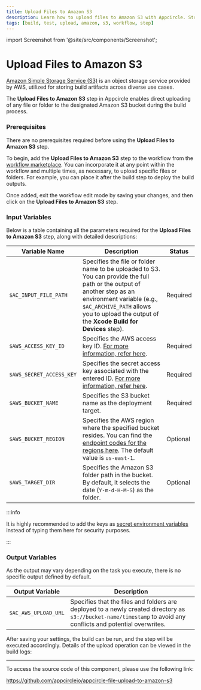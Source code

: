 ```yaml
---
title: Upload Files to Amazon S3
description: Learn how to upload files to Amazon S3 with Appcircle. Streamline your storage and backup processes for app development.
tags: [build, test, upload, amazon, s3, workflow, step]
---
```


import Screenshot from '@site/src/components/Screenshot';

# Upload Files to Amazon S3

[Amazon Simple Storage Service (S3)](https://aws.amazon.com/s3/) is an object storage service provided by AWS, utilized for storing build artifacts across diverse use cases.

The **Upload Files to Amazon S3** step in Appcircle enables direct uploading of any file or folder to the designated Amazon S3 bucket during the build process.

### Prerequisites

There are no prerequisites required before using the **Upload Files to Amazon S3** step.

To begin, add the **Upload Files to Amazon S3** step to the workflow from the [workflow marketplace](/workflows/#workflow-marketplace). You can incorporate it at any point within the workflow and multiple times, as necessary, to upload specific files or folders. For example, you can place it after the build step to deploy the build outputs.

<Screenshot url='https://cdn.appcircle.io/docs/assets/s3-workflow-ios.png' />

Once added, exit the workflow edit mode by saving your changes, and then click on the **Upload Files to Amazon S3** step.

### Input Variables

Below is a table containing all the parameters required for the **Upload Files to Amazon S3** step, along with detailed descriptions:

<Screenshot url='https://cdn.appcircle.io/docs/assets/s3-workflow-details.png' />

| Variable Name           | Description                                      | Status    |
|-------------------------|--------------------------------------------------|-----------|
| `$AC_INPUT_FILE_PATH`   | Specifies the file or folder name to be uploaded to S3. You can provide the full path or the output of another step as an environment variable (e.g., `$AC_ARCHIVE_PATH` allows you to upload the output of the **Xcode Build for Devices** step). | Required  |
| `$AWS_ACCESS_KEY_ID`    | Specifies the AWS access key ID. [For more information, refer here](https://docs.aws.amazon.com/general/latest/gr/aws-sec-cred-types.html#access-keys-and-secret-access-keys). | Required  |
| `$AWS_SECRET_ACCESS_KEY`| Specifies the secret access key associated with the entered ID. [For more information, refer here](https://docs.aws.amazon.com/general/latest/gr/aws-sec-cred-types.html#access-keys-and-secret-access-keys). | Required  |
| `$AWS_BUCKET_NAME`      | Specifies the S3 bucket name as the deployment target. | Required  |
| `$AWS_BUCKET_REGION`    | Specifies the AWS region where the specified bucket resides. You can find the [endpoint codes for the regions here](https://docs.aws.amazon.com/general/latest/gr/rande.html#regional-endpoints). The default value is `us-east-1`. | Optional  |
| `$AWS_TARGET_DIR`       | Specifies the Amazon S3 folder path in the bucket. By default, it selects the date (`Y-m-d-H-M-S`) as the folder. | Optional  |

:::info

It is highly recommended to add the keys as [secret environment variables](../../.././environment-variables/managing-variables) instead of typing them here for security purposes.

:::

### Output Variables

As the output may vary depending on the task you execute, there is no specific output defined by default.

| Output Variable         | Description                                                    |
|-------------------------|----------------------------------------------------------------|
| `$AC_AWS_UPLOAD_URL`    | Specifies that the files and folders are deployed to a newly created directory as `s3://bucket-name/timestamp` to avoid any conflicts and potential overwrites. |

After saving your settings, the build can be run, and the step will be executed accordingly. Details of the upload operation can be viewed in the build logs:

<Screenshot url='https://cdn.appcircle.io/docs/assets/s3-workflow-ios-upload.png' />

---

To access the source code of this component, please use the following link:

https://github.com/appcircleio/appcircle-file-upload-to-amazon-s3